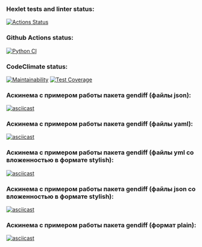### Hexlet tests and linter status:
[![Actions Status](https://github.com/SergeyChapurin/python-project-50/actions/workflows/hexlet-check.yml/badge.svg)](https://github.com/SergeyChapurin/python-project-50/actions)
### Github Actions status:
[![Python CI](https://github.com/SergeyChapurin/python-project-50/actions/workflows/python_CI.yml/badge.svg)](https://github.com/SergeyChapurin/python-project-50/actions/workflows/python_CI.yml)
### CodeClimate status:
[![Maintainability](https://api.codeclimate.com/v1/badges/5e504c73f64e4289bef5/maintainability)](https://codeclimate.com/github/SergeyChapurin/python-project-50/maintainability)
[![Test Coverage](https://api.codeclimate.com/v1/badges/5e504c73f64e4289bef5/test_coverage)](https://codeclimate.com/github/SergeyChapurin/python-project-50/test_coverage)
### Аскинема с примером работы пакета gendiff (файлы json):
[![asciicast](https://asciinema.org/a/nOL2VUocXaWlPAX9XJY7S4dS9.svg)](https://asciinema.org/a/nOL2VUocXaWlPAX9XJY7S4dS9)
### Аскинема с примером работы пакета gendiff (файлы yaml):
[![asciicast](https://asciinema.org/a/eDQv9TAkIGVxE88p1JmdTjuNO.svg)](https://asciinema.org/a/eDQv9TAkIGVxE88p1JmdTjuNO)
### Аскинема с примером работы пакета gendiff (файлы yml со вложенностью в формате stylish):
[![asciicast](https://asciinema.org/a/N8yGP9Pz5nLjhlDugBtY0y4Pj.svg)](https://asciinema.org/a/N8yGP9Pz5nLjhlDugBtY0y4Pj)
### Аскинема с примером работы пакета gendiff (файлы json со вложенностью в формате stylish):
[![asciicast](https://asciinema.org/a/fh38d5CZyGkxse0USNBdD2zLc.svg)](https://asciinema.org/a/fh38d5CZyGkxse0USNBdD2zLc)
### Аскинема с примером работы пакета gendiff (формат plain):
[![asciicast](https://asciinema.org/a/sREk8fTZWBcXM4Dkj84KXYhUN.svg)](https://asciinema.org/a/sREk8fTZWBcXM4Dkj84KXYhUN)